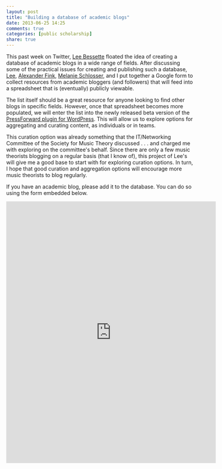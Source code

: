 ```yaml
---
layout: post
title: "Building a database of academic blogs"
date: 2013-06-25 14:25
comments: true
categories: [public scholarship]
share: true
---
```



This past week on Twitter, [Lee Bessette](http://www.insidehighered.com/blogs/college-ready-writing) floated the idea of creating a database of academic blogs in a wide range of fields. After discussing some of the practical issues for creating and publishing such a database, [Lee](https://twitter.com/readywriting), [Alexander Fink](https://twitter.com/alexfink), [Melanie Schlosser](https://twitter.com/m_b_schlosser), and I put together a Google form to collect resources from academic bloggers (and followers) that will feed into a spreadsheet that is (eventually) publicly viewable.

The list itself should be a great resource for anyone looking to find other blogs in specific fields. However, once that spreadsheet becomes more populated, we will enter the list into the newly released beta version of the [PressForward plugin for WordPress](https://github.com/PressForward/pressforward). This will allow us to explore options for aggregating and curating content, as individuals or in teams.

This curation option was already something that the IT/Networking Committee of the Society for Music Theory discussed . . . and charged me with exploring on the committee's behalf. Since there are only a few music theorists blogging on a regular basis (that I know of), this project of Lee's will give me a good base to start with for exploring curation options. In turn, I hope that good curation and aggregation options will encourage more music theorists to blog regularly.

If you have an academic blog, please add it to the database. You can do so using the form embedded below.

<iframe src="https://docs.google.com/forms/d/1kWfT9yb46sQPUTBEAm7bFAp8Hb56UjzLj6umehDyTJI/viewform?embedded=true" width="560" height="700" frameborder="0" marginheight="0" marginwidth="0">Loading...</iframe>
